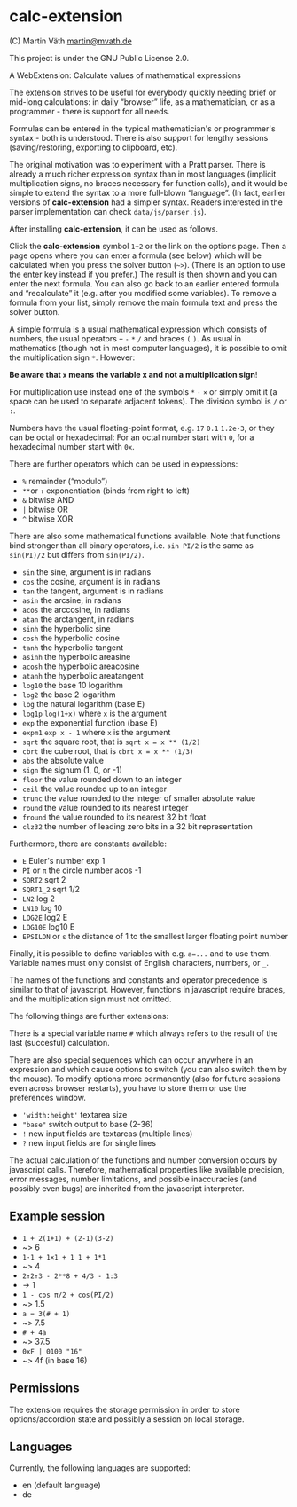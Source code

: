 # calc-extension

(C) Martin Väth <martin@mvath.de>

This project is under the GNU Public License 2.0.

A WebExtension: Calculate values of mathematical expressions

The extension strives to be useful for everybody quickly needing
brief or mid-long calculations: in daily “browser” life, as a
mathematician, or as a programmer - there is support for all needs.

Formulas can be entered in the typical mathematician's or
programmer's syntax - both is understood.
There is also support for lengthy sessions
(saving/restoring, exporting to clipboard, etc).

The original motivation was to experiment with a Pratt parser.
There is already a much richer expression syntax than in most languages
(implicit multiplication signs, no braces necessary for function calls),
and it would be simple to extend the syntax to a more full-blown “language”.
(In fact, earlier versions of __calc-extension__ had a simpler syntax.
Readers interested in the parser implementation can check `data/js/parser.js`).

After installing __calc-extension__, it can be used as follows.

Click the __calc-extension__ symbol `1+2` or the link on the options page.
Then a page opens where you can enter a formula (see below) which will be
calculated when you press the solver button (`~>`).
(There is an option to use the enter key instead if you prefer.)
The result is then shown and you can enter the next formula.
You can also go back to an earlier entered formula and “recalculate” it
(e.g. after you modified some variables).
To remove a formula from your list, simply remove the main formula text
and press the solver button.

A simple formula is a usual mathematical expression which consists of numbers,
the usual operators `+` `-` `*` `/` and braces `(` `)`.
As usual in mathematics (though not in most computer languages),
it is possible to omit the multiplication sign `*`.
However:

__Be aware that `x` means the variable x and not a multiplication sign__!

For multiplication use instead one of the symbols `*` `·` `×` or simply omit it
(a space can be used to separate adjacent tokens).
The division symbol is `/` or `:`.

Numbers have the usual floating-point format, e.g. `17`  `0.1` `1.2e-3`,
or they can be octal or hexadecimal: For an octal number start with `0`,
for a hexadecimal number start with `0x`.

There are further operators which can be used in expressions:

- `%` remainder (“modulo”)
- `**`or `↑` exponentiation (binds from right to left)
- `&` bitwise AND
- `|` bitwise OR
- `^` bitwise XOR

There are also some mathematical functions available.
Note that functions bind stronger than all binary operators, i.e.
`sin PI/2` is the same as `sin(PI)/2` but differs from `sin(PI/2)`.

- `sin` the sine, argument is in radians
- `cos` the cosine, argument is in radians
- `tan` the tangent, argument is in radians
- `asin` the arcsine, in radians
- `acos` the arccosine, in radians
- `atan` the arctangent, in radians
- `sinh` the hyperbolic sine
- `cosh` the hyperbolic cosine
- `tanh` the hyperbolic tangent
- `asinh` the hyperbolic areasine
- `acosh` the hyperbolic areacosine
- `atanh` the hyperbolic areatangent
- `log10` the base 10 logarithm
- `log2` the base 2 logarithm
- `log` the natural logarithm (base E)
- `log1p` `log(1+x)` where `x` is the argument
- `exp` the exponential function (base E)
- `expm1` `exp x - 1` where `x` is the argument
- `sqrt` the square root, that is `sqrt x = x ** (1/2)`
- `cbrt` the cube root, that is `cbrt x = x ** (1/3)`
- `abs` the absolute value
- `sign` the signum (1, 0, or -1)
- `floor` the value rounded down to an integer
- `ceil` the value rounded up to an integer
- `trunc` the value rounded to the integer of smaller absolute value
- `round` the value rounded to its nearest integer
- `fround` the value rounded to its nearest 32 bit float
- `clz32` the number of leading zero bits in a 32 bit representation

Furthermore, there are constants available:

- `E` Euler's number exp 1
- `PI` or `π` the circle number acos -1
- `SQRT2` sqrt 2
- `SQRT1_2` sqrt 1/2
- `LN2` log 2
- `LN10` log 10
- `LOG2E` log2 E
- `LOG10E` log10 E
- `EPSILON` or `ε` the distance of 1 to the smallest larger floating point number

Finally, it is possible to define variables with e.g. `a=...` and to use them.
Variable names must only consist of English characters, numbers, or `_`.

The names of the functions and constants and operator precedence is similar to
that of javascript. However, functions in javascript require braces, and the
multiplication sign must not omitted.

The following things are further extensions:

There is a special variable name `#` which always refers to the result of
the last (succesful) calculation.

There are also special sequences which can occur anywhere in an expression
and which cause options to switch (you can also switch them by the mouse).
To modify options more permanently (also for future sessions even across
browser restarts), you have to store them or use the preferences window.

- `'width:height'` textarea size
- `"base"` switch output to base (2-36)
- `!` new input fields are textareas (multiple lines)
- `?` new input fields are for single lines

The actual calculation of the functions and number conversion occurs
by javascript calls. Therefore, mathematical properties like available
precision, error messages, number limitations, and possible inaccuracies
(and possibly even bugs) are inherited from the javascript interpreter.

## Example session

- `1 + 2(1+1) + (2-1)(3-2)`
- ~> 6
- `1·1 + 1×1 + 1 1 + 1*1`
- ~> 4
- `2↑2↑3 - 2**8 + 4/3 - 1:3`
- -> 1
- `1 - cos π/2 + cos(PI/2)`
- ~> 1.5
- `a = 3(# + 1)`
- ~> 7.5
- `# + 4a`
- ~> 37.5
- `0xF | 0100 "16"`
- ~> 4f (in base 16)

## Permissions


The extension requires the storage permission in order to store
options/accordion state and possibly a session on local storage.

## Languages

Currently, the following languages are supported:

- en (default language)
- de
